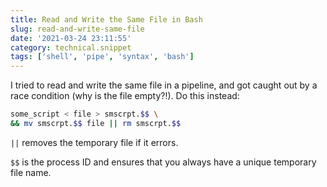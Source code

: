 ```yaml
---
title: Read and Write the Same File in Bash
slug: read-and-write-same-file
date: '2021-03-24 23:11:55'
category: technical.snippet
tags: ['shell', 'pipe', 'syntax', 'bash']
---
```


I tried to read and write the same file in a pipeline, and got caught out by a race condition (why is the file empty?!). Do this instead:

```bash
some_script < file > smscrpt.$$ \
&& mv smscrpt.$$ file || rm smscrpt.$$
```

`||` removes the temporary file if it errors.

`$$` is the process ID and ensures that you always have a unique temporary
file name.
